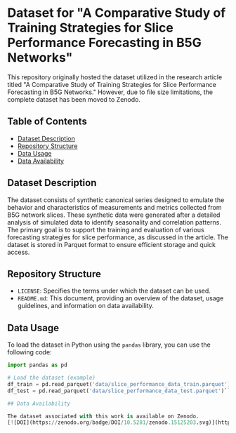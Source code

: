 # Dataset for "A Comparative Study of Training Strategies for Slice Performance Forecasting in B5G Networks"

This repository originally hosted the dataset utilized in the research article titled "A Comparative Study of Training Strategies for Slice Performance Forecasting in B5G Networks." However, due to file size limitations, the complete dataset has been moved to Zenodo.

## Table of Contents

- [Dataset Description](#dataset-description)
- [Repository Structure](#repository-structure)
- [Data Usage](#data-usage)
- [Data Availability](#data-availability)

## Dataset Description

The dataset consists of synthetic canonical series designed to emulate the behavior and characteristics of measurements and metrics collected from B5G network slices. These synthetic data were generated after a detailed analysis of simulated data to identify seasonality and correlation patterns. The primary goal is to support the training and evaluation of various forecasting strategies for slice performance, as discussed in the article. The dataset is stored in Parquet format to ensure efficient storage and quick access.

## Repository Structure

- `LICENSE`: Specifies the terms under which the dataset can be used.
- `README.md`: This document, providing an overview of the dataset, usage guidelines, and information on data availability.

## Data Usage

To load the dataset in Python using the `pandas` library, you can use the following code:

```python
import pandas as pd

# Load the dataset (example)
df_train = pd.read_parquet('data/slice_performance_data_train.parquet')
df_test = pd.read_parquet('data/slice_performance_data_test.parquet')```

## Data Availability

The dataset associated with this work is available on Zenodo.  
[![DOI](https://zenodo.org/badge/DOI/10.5281/zenodo.15125203.svg)](https://doi.org/10.5281/zenodo.15125203)

